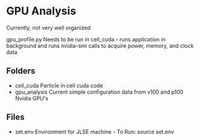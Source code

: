 # GPU Analysis
Currently, not very well organized 

gpu\_profile.py		Needs to be run in cell\_cuda - runs application in background and runs nvidia-smi calls to 
			acquire power, memory, and clock data

## Folders
* cell\_cuda		Particle in cell cuda code 
* gpu\_analysis		Current simple configuration data from v100 and p100 Nvidia GPU's

## Files
* set.env		Environment for JLSE machine - To Run: source set.env  	 
